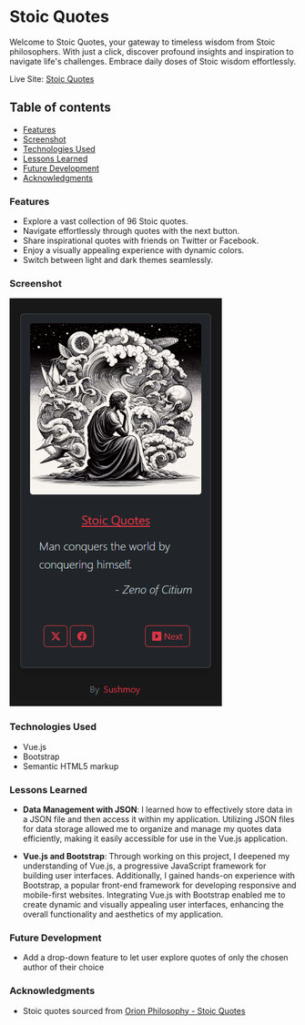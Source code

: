 # Stoic Quotes

Welcome to Stoic Quotes, your gateway to timeless wisdom from Stoic philosophers. With just a click, discover profound insights and inspiration to navigate life's challenges. Embrace daily doses of Stoic wisdom effortlessly.

Live Site: [Stoic Quotes](https://sushcod3.github.io/stoic-quotes/)

## Table of contents

- [Features](#features)
- [Screenshot](#screenshot)
- [Technologies Used](#technologies-used)
- [Lessons Learned](#lessons-learned)
- [Future Development](#future-development)
- [Acknowledgments](#acknowledgments)

### Features

- Explore a vast collection of 96 Stoic quotes.
- Navigate effortlessly through quotes with the next button.
- Share inspirational quotes with friends on Twitter or Facebook.
- Enjoy a visually appealing experience with dynamic colors.
- Switch between light and dark themes seamlessly.

### Screenshot

![Screenshot Dark](/public/screenshot-dark.png)

### Technologies Used

- Vue.js
- Bootstrap
- Semantic HTML5 markup

### Lessons Learned

- **Data Management with JSON**: I learned how to effectively store data in a JSON file and then access it within my application. Utilizing JSON files for data storage allowed me to organize and manage my quotes data efficiently, making it easily accessible for use in the Vue.js application.

- **Vue.js and Bootstrap**: Through working on this project, I deepened my understanding of Vue.js, a progressive JavaScript framework for building user interfaces. Additionally, I gained hands-on experience with Bootstrap, a popular front-end framework for developing responsive and mobile-first websites. Integrating Vue.js with Bootstrap enabled me to create dynamic and visually appealing user interfaces, enhancing the overall functionality and aesthetics of my application.

### Future Development

- Add a drop-down feature to let user explore quotes of only the chosen author of their choice

### Acknowledgments

- Stoic quotes sourced from [Orion Philosophy - Stoic Quotes](https://www.orionphilosophy.com/stoic-blog/stoic-quotes)
